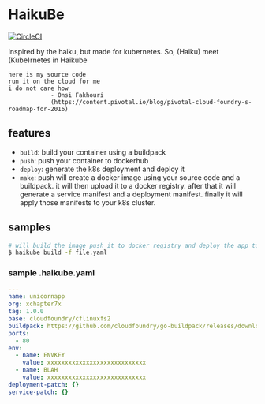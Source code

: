 # HaikuBe

[![CircleCI](https://circleci.com/gh/xchapter7x/haikube/tree/master.svg?style=svg)](https://circleci.com/gh/xchapter7x/haikube/tree/master)

Inspired by the haiku, but made for kubernetes.
So, (Haiku) meet (Kube)rnetes in Haikube

```
here is my source code
run it on the cloud for me
i do not care how
            - Onsi Fakhouri
            (https://content.pivotal.io/blog/pivotal-cloud-foundry-s-roadmap-for-2016)
```


## features
- `build`: build your container using a buildpack
- `push`: push your container to dockerhub
- `deploy`: generate the k8s deployment and deploy it
- `make`: push will create a docker image using your source code and 
        a buildpack. it will then upload it to a docker registry.
        after that it will generate a service manifest and a deployment
        manifest. finally it will apply those manifests to your k8s cluster.

## samples

```bash
# will build the image push it to docker registry and deploy the app to k8s
$ haikube build -f file.yaml
```

### sample .haikube.yaml

```yaml
---
name: unicornapp
org: xchapter7x
tag: 1.0.0
base: cloudfoundry/cflinuxfs2
buildpack: https://github.com/cloudfoundry/go-buildpack/releases/download/v1.8.22/go-buildpack-v1.8.22.zip
ports:
  - 80
env:
  - name: ENVKEY
    value: xxxxxxxxxxxxxxxxxxxxxxxxxxxx
  - name: BLAH
    value: xxxxxxxxxxxxxxxxxxxxxxxxxxxx
deployment-patch: {}
service-patch: {}
```
